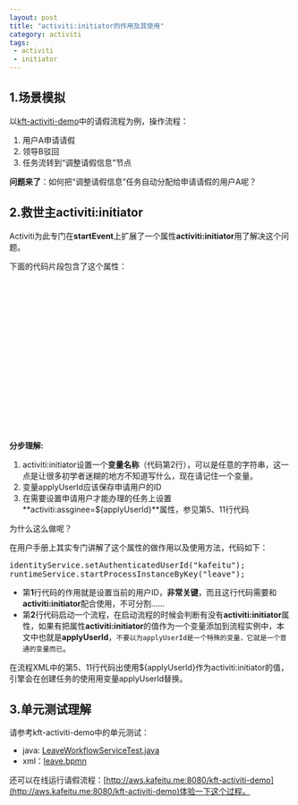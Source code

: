 ```yaml
---
layout: post
title: "activiti:initiator的作用及其使用"
category: activiti 
tags: 
 - activiti
 - initiator
---
```


## 1.场景模拟

以[kft-activiti-demo](https://github.com/henryyan/kft-activiti-demo)中的请假流程为例，操作流程：

1. 用户A申请请假
2. 领导B驳回
3. 任务流转到“调整请假信息”节点

**问题来了**：如何把“调整请假信息”任务自动分配给申请请假的用户A呢？

## 2.救世主activiti:initiator

Activiti为此专门在**startEvent**上扩展了一个属性**activiti:initiator**用了解决这个问题。

下面的代码片段包含了这个属性：

<pre class="brush:xml;highlight:[2, 5, 12]">
<process id="leave" name="请假流程">
	<startEvent id="startevent1" name="Start" activiti:initiator="applyUserId"></startEvent>
    <userTask id="deptLeaderAudit" name="部门领导审批" activiti:candidateGroups="deptLeader"></userTask>
    <exclusiveGateway id="exclusivegateway5" name="Exclusive Gateway"></exclusiveGateway>
    <userTask id="modifyApply" name="调整申请" activiti:assignee="${applyUserId}">
      <extensionElements>
        <activiti:taskListener event="complete" delegateExpression="${afterModifyApplyContentProcessor}"></activiti:taskListener>
      </extensionElements>
    </userTask>
    <userTask id="hrAudit" name="人事审批" activiti:candidateGroups="hr"></userTask>
    <exclusiveGateway id="exclusivegateway6" name="Exclusive Gateway"></exclusiveGateway>
    <userTask id="reportBack" name="销假" activiti:assignee="${applyUserId}">
      <extensionElements>
        <activiti:taskListener event="complete" delegateExpression="${reportBackEndProcessor}"></activiti:taskListener>
      </extensionElements>
    </userTask>
</process>
</pre>

**分步理解:**

1. activiti:initiator设置一个**变量名称**（代码第2行），可以是任意的字符串，这一点是让很多初学者迷糊的地方不知道写什么，现在请记住一个变量。
2. 变量applyUserId应该保存申请用户的ID
3. 在需要设置申请用户才能办理的任务上设置**activiti:assginee=${applyUserId}**属性，参见第5、11行代码

为什么这么做呢？

在用户手册上其实专门讲解了这个属性的做作用以及使用方法，代码如下：

<pre class="brush:java">
identityService.setAuthenticatedUserId("kafeitu");
runtimeService.startProcessInstanceByKey("leave");
</pre>

* 第**1**行代码的作用就是设置当前的用户ID，**非常关键**，而且这行代码需要和**activiti:initiator**配合使用，不可分割……
* 第**2**行代码启动一个流程，在启动流程的时候会判断有没有**activiti:initiator**属性，如果有把属性**activiti:initiator**的值作为一个变量添加到流程实例中，本文中也就是**applyUserId**，`不要以为applyUserId是一个特殊的变量，它就是一个普通的变量而已`。

在流程XML中的第5、11行代码出使用${applyUserId}作为activiti:initiator的值，引擎会在创建任务的使用用变量applyUserId替换。


## 3.单元测试理解

请参考kft-activiti-demo中的单元测试：

* java: [LeaveWorkflowServiceTest.java](https://github.com/henryyan/kft-activiti-demo/blob/master/src/test/java/me/kafeitu/demo/activiti/service/oa/leave/LeaveWorkflowServiceTest.java)
* xml：[leave.bpmn](https://github.com/henryyan/kft-activiti-demo/blob/master/src/main/resources/diagrams/leave/leave.bpmn)

还可以在线运行请假流程：[http://aws.kafeitu.me:8080/kft-activiti-demo](http://aws.kafeitu.me:8080/kft-activiti-demo)体验一下这个过程。